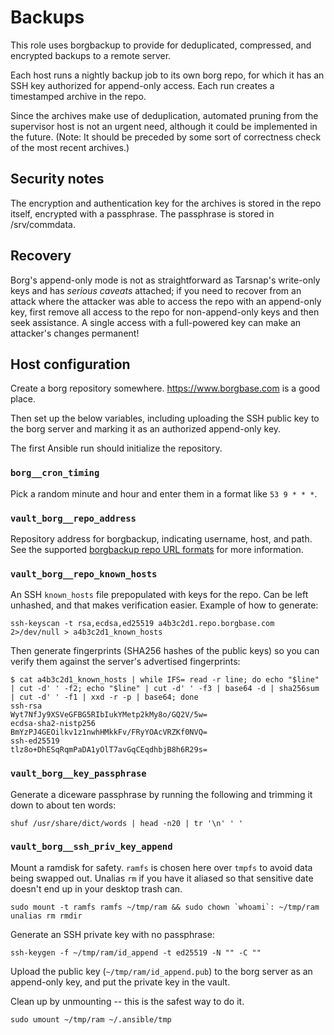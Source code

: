 # Backups

This role uses borgbackup to provide for deduplicated, compressed, and
encrypted backups to a remote server.

Each host runs a nightly backup job to its own borg repo, for which it
has an SSH key authorized for append-only access. Each run creates a
timestamped archive in the repo.

Since the archives make use of deduplication, automated pruning from
the supervisor host is not an urgent need, although it could be
implemented in the future. (Note: It should be preceded by some sort
of correctness check of the most recent archives.)

## Security notes

The encryption and authentication key for the archives is stored in
the repo itself, encrypted with a passphrase. The passphrase is stored
in /srv/commdata.

## Recovery

Borg's append-only mode is not as straightforward as Tarsnap's
write-only keys and has *serious caveats* attached; if you need to
recover from an attack where the attacker was able to access the repo
with an append-only key, first remove all access to the repo for
non-append-only keys and then seek assistance. A single access with a
full-powered key can make an attacker's changes permanent!

## Host configuration

Create a borg repository somewhere. <https://www.borgbase.com> is a
good place.

Then set up the below variables, including uploading the SSH public
key to the borg server and marking it as an authorized append-only
key.

The first Ansible run should initialize the repository.

### `borg__cron_timing`

Pick a random minute and hour and enter them in a format like `53 9 * * *`.

### `vault_borg__repo_address`

Repository address for borgbackup, indicating username, host, and
path. See the supported
[borgbackup repo URL formats](https://borgbackup.readthedocs.io/en/stable/usage/general.html#repository-urls)
for more information.

### `vault_borg__repo_known_hosts`

An SSH `known_hosts` file prepopulated with keys for the repo. Can be
left unhashed, and that makes verification easier. Example of how to
generate:

`ssh-keyscan -t rsa,ecdsa,ed25519 a4b3c2d1.repo.borgbase.com 2>/dev/null > a4b3c2d1_known_hosts`

Then generate fingerprints (SHA256 hashes of the public keys) so you
can verify them against the server's advertised fingerprints:

```
$ cat a4b3c2d1_known_hosts | while IFS= read -r line; do echo "$line" | cut -d' ' -f2; echo "$line" | cut -d' ' -f3 | base64 -d | sha256sum | cut -d' ' -f1 | xxd -r -p | base64; done
ssh-rsa
Wyt7NfJy9XSVeGFBG5RIbIukYMetp2kMy8o/GQ2V/5w=
ecdsa-sha2-nistp256
BmYzPJ4GEOilkv1z1nwhHMkkFv/FRyYOAcVRZKf0NVQ=
ssh-ed25519
tlz8o+DhESqRqmPaDA1yOlT7avGqCEqdhbjB8h6R29s=
```

### `vault_borg__key_passphrase`

Generate a diceware passphrase by running the following and trimming
it down to about ten words:

`shuf /usr/share/dict/words | head -n20 | tr '\n' ' '`

### `vault_borg__ssh_priv_key_append`

Mount a ramdisk for safety. `ramfs` is chosen here over `tmpfs` to
avoid data being swapped out. Unalias `rm` if you have it aliased so
that sensitive date doesn't end up in your desktop trash can.

```
sudo mount -t ramfs ramfs ~/tmp/ram && sudo chown `whoami`: ~/tmp/ram
unalias rm rmdir
```

Generate an SSH private key with no passphrase:

```
ssh-keygen -f ~/tmp/ram/id_append -t ed25519 -N "" -C ""
```

Upload the public key (`~/tmp/ram/id_append.pub`) to the borg server
as an append-only key, and put the private key in the vault.

Clean up by unmounting -- this is the safest way to do it.

```
sudo umount ~/tmp/ram ~/.ansible/tmp
```

